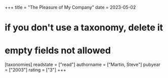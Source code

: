 +++
title = "The Pleasure of My Company"
date = 2023-05-02
# if you don't use a taxonomy, delete it
# empty fields not allowed
[taxonomies]
  readstate = ["read"]
  authorname = ["Martin, Steve"]
  pubyear = ["2003"]
  rating = ["3"]
+++

